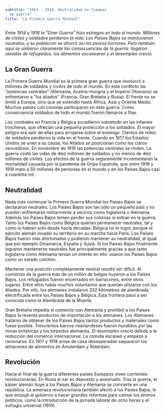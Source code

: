 ```yaml
---
subtitle: "1914 - 1918. Neutralidad en tiempos
  de guerra"
title: "La Primera Guerra Mundial"
---
```


_Entre 1914 y 1918 la "Gran Guerra" hizo estragos en todo el mundo.
Millones de civiles y soldados perdieron la vida. Los Países Bajos se
mantuvieron neutrales, y su población se ahorró así los peores horrores.
Pero también aquí se sintieron claramente las consecuencias de la
guerra: llegaron oleadas de refugiados, los alimentos escasearon y el
desempleo creció._

## La Gran Guerra

La Primera Guerra Mundial es la primera gran guerra que involucró a
millones de soldados y civiles de todo el mundo. En este conflicto las
"potencias centrales" (Alemania, Austria-Hungría y el Imperio Otomano)
se enfrentaron a \"los aliados\" (Francia, Gran Bretaña y Rusia). El
frente no se limitó a Europa, sino que se extendió hasta África, Asia y
Oriente Medio. Muchos países con colonias participaron en esta guerra.
Como consecuencia soldados de todo el mundo fueron llamaros a filas.

Los combates en Francia y Bélgica sucedieron sobretodo en las infames
trincheras, que ofrecían una pequeña protección a los soldados. El mayor
peligro era salir de ellas para arrojarse sobre el enemigo. Cientos de
miles de soldados perdieron la vida en el frente. Cuando en 1917 los
Estados Unidos se unen a su causa, los Aliados se posicionan como los
claros vencedores. En noviembre de 1918 las potencias centrales se
rinden. La guerra costó las vidas de diez millones de soldados y no
menos de diez millones de civiles. Los efectos de la guerra seguramente
incrementaron la mortalidad causada por la pandemia de Gripe Española,
que entre 1918 y 1919 mató a 50 millones de personas en el mundo y en
los Países Bajos casi a cuarenta mil.

## Neutralidad

Nada más comenzar la Primera Guerra Mundial los Países Bajos se
declararon neutrales. Los Países Bajos son tan sólo un pequeño país y no
pueden enfrentarse militarmente a vecinos como Inglaterra o Alemania.
Además los Países Bajos temen perder sus colonias si entran en la
guerra. Tanto los Países Bajos como Bélgica querían permanecer
neutrales, tal y cómo lo habían sido desde hacía décadas. Bélgica no lo
logró, porque el ejército alemán invadió su territorio en su marcha
hacia París. Los Países Bajos fueron más afortunados y pudieron mantener
su neutralidad, al igual que por ejemplo Dinamarca, España y Suiza. Si
los Países Bajos finalmente lograron mantenerse neutrales fue
principalmente gracias a que tanto Inglaterra como Alemania tenían un
interés en ello: usaron los Países Bajos como un estado colchón.

Mantener una posición completamente neutral resultó ser difícil. Al
comienzo de la guerra más de un millón de belgas huyeron a los Países
Bajos. Los refugiados fueron encerrados en barracones, entre otros
lugares. Entre ellos había muchos voluntarios que querían alistarse con
los Aliados. Por ello, los alemanes instalaron 332 kilómetros de
alambrada electrificada entre los Países Bajos y Bélgica. Esta frontera
pasó a ser conocida como la Alambrada de la Muerte.

Gran Bretaña impedía el comercio con Alemania y prohibió a los Países
Bajos la reventa productos de importación a los alemanes. Los Alemanes
trataron de obtener de los Países Bajos tantos productos y materiales
como fuese posible. Trescientos barcos neerlandeses fueron hundidos por
las minas británicas y los torpedos alemanes. El desempleo creció debido
a la reducción del comercio internacional. La comida escaseó y empezó a
racionarse. En 1917 y 1918 amas de casa desesperadas saquearon los
almacenes de alimentos en Ámsterdam y Róterdam.

## Revolución

Hacia el final de la guerra diferentes países Europeos viven corrientes
revolucionarias. En Rusia el zar es depuesto y asesinado. Tras la
guerra, el káiser alemán huye a los Países Bajos y Alemania se convierte
en una república. La amenaza revolucionaria también afectó a los Países
Bajos, lo que empujó al gobierno a hacer grandes reformas para calmar
los ánimos políticos, como la introducción de la jornada laboral de ocho
horas y el sufragio universal (1919).

